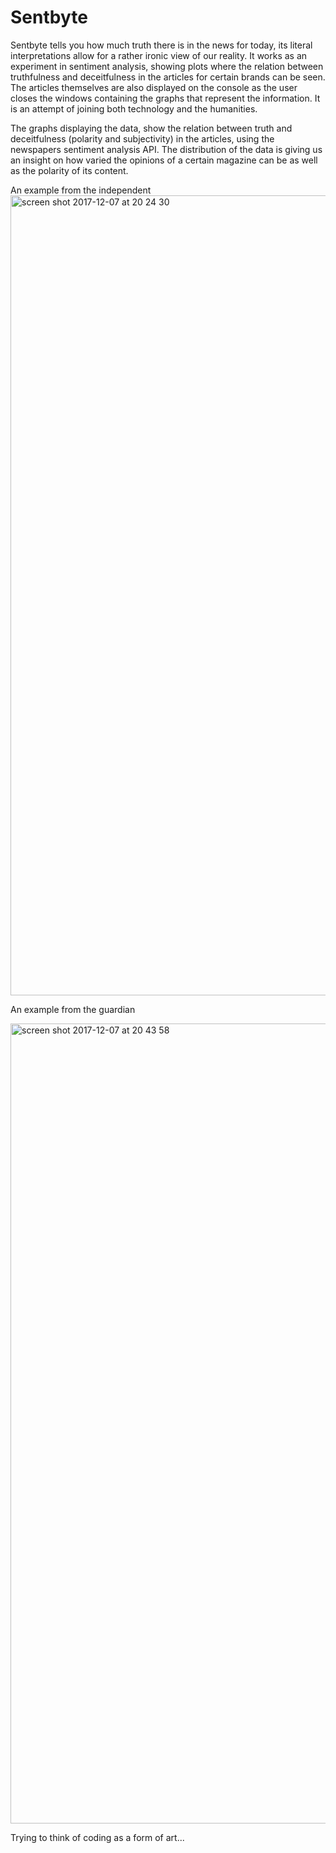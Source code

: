 # Sentbyte

Sentbyte tells you how much truth there is in the news for today, its literal interpretations allow for a rather ironic view of our reality. 
It works as an experiment in sentiment analysis, showing plots where the relation between truthfulness and deceitfulness in the articles for certain brands can be seen. 
The articles themselves are also displayed on the console as the user closes the windows containing the graphs that represent the information. 
It is an attempt of joining both technology and the humanities. 

The graphs displaying the data, show the relation between truth and deceitfulness (polarity and subjectivity) in the articles, using the newspapers sentiment analysis API. 
The distribution of the data is giving us an insight on how varied the opinions of a certain magazine can be as well as the polarity of its content.

An example from the independent 
<img width="1280" alt="screen shot 2017-12-07 at 20 24 30" src="https://user-images.githubusercontent.com/22200326/33734654-66d09d2e-db8d-11e7-96e2-0fb2b7100ba1.png">

An example from the guardian 

<img width="1280" alt="screen shot 2017-12-07 at 20 43 58" src="https://user-images.githubusercontent.com/22200326/33735414-8392a3e2-db8f-11e7-906b-03322dca32ce.png">




Trying to think of coding as a form of art... 

